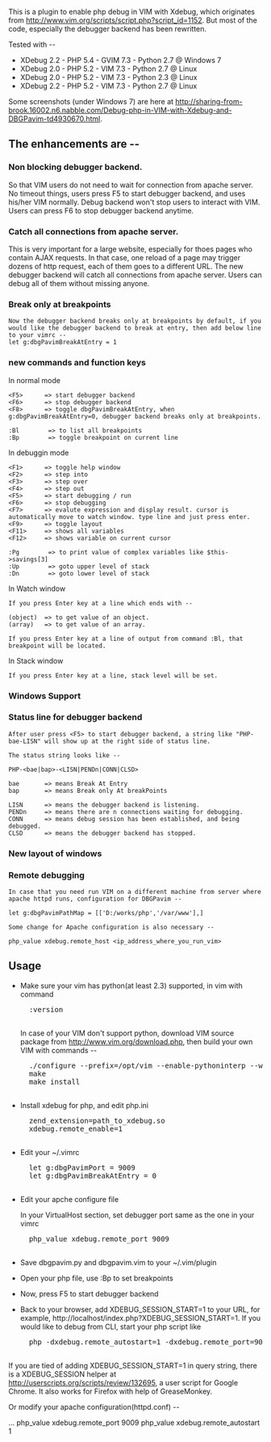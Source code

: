 This is a plugin to enable php debug in VIM with Xdebug, which originates from http://www.vim.org/scripts/script.php?script_id=1152.
But most of the code, especially the debugger backend has been rewritten.

Tested with -- 
* XDebug 2.2 - PHP 5.4 - GVIM 7.3 - Python 2.7 @ Windows 7 
* XDebug 2.0 - PHP 5.2 - VIM 7.3  - Python 2.7 @ Linux 
* XDebug 2.0 - PHP 5.2 - VIM 7.3  - Python 2.3 @ Linux 
* XDebug 2.2 - PHP 5.2 - VIM 7.3  - Python 2.7 @ Linux 

Some screenshots (under Windows 7) are here at http://sharing-from-brook.16002.n6.nabble.com/Debug-php-in-VIM-with-Xdebug-and-DBGPavim-td4930670.html.

## The enhancements are --

### Non blocking debugger backend.
So that VIM users do not need to wait for connection from apache server. No timeout things, users press F5 to start debugger backend, and uses his/her VIM normally. Debug backend won't stop users to interact with VIM. Users can press F6 to stop debugger backend anytime.

### Catch all connections from apache server.
This is very important for a large website, especially for thoes pages who contain AJAX requests. In that case, one reload of a page may trigger dozens of http request, each of them goes to a different URL. The new debugger backend will catch all connections from apache server. Users can debug all of them without missing anyone.

### Break only at breakpoints

    Now the debugger backend breaks only at breakpoints by default, if you would like the debugger backend to break at entry, then add below line to your vimrc --
    let g:dbgPavimBreakAtEntry = 1

### new commands and function keys

In normal mode

    <F5>      => start debugger backend
    <F6>      => stop debugger backend
    <F8>      => toggle dbgPavimBreakAtEntry, when g:dbgPavimBreakAtEntry=0, debugger backend breaks only at breakpoints.

    :Bl        => to list all breakpoints
    :Bp        => toggle breakpoint on current line

In debuggin mode 

    <F1>      => toggle help window
    <F2>      => step into 
    <F3>      => step over 
    <F4>      => step out 
    <F5>      => start debugging / run
    <F6>      => stop debugging 
    <F7>      => evalute expression and display result. cursor is automatically move to watch window. type line and just press enter. 
    <F9>      => toggle layout
    <F11>     => shows all variables 
    <F12>     => shows variable on current cursor 

    :Pg        => to print value of complex variables like $this->savings[3]
    :Up        => goto upper level of stack 
    :Dn        => goto lower level of stack 

In Watch window

    If you press Enter key at a line which ends with --

    (object)  => to get value of an object.
    (array)   => to get value of an array.

    If you press Enter key at a line of output from command :Bl, that breakpoint will be located.

In Stack window

    If you press Enter key at a line, stack level will be set.

### Windows Support

### Status line for debugger backend

    After user press <F5> to start debugger backend, a string like "PHP-bae-LISN" will show up at the right side of status line.

    The status string looks like -- 

    PHP-<bae|bap>-<LISN|PENDn|CONN|CLSD>

    bae       => means Break At Entry
    bap       => means Break only At breakPoints

    LISN      => means the debugger backend is listening.
    PENDn     => means there are n connections waiting for debugging.
    CONN      => means debug session has been established, and being debugged.
    CLSD      => means the debugger backend has stopped.

### New layout of windows

### Remote debugging

    In case that you need run VIM on a different machine from server where apache httpd runs, configuration for DBGPavim --

    let g:dbgPavimPathMap = [['D:/works/php','/var/www'],]

    Some change for Apache configuration is also necessary --

    php_value xdebug.remote_host <ip_address_where_you_run_vim>

## Usage

* Make sure your vim has python(at least 2.3) supported, in vim with command

    <pre>
    :version
    </pre>

    In case of your VIM don't support python, download VIM source package from http://www.vim.org/download.php, then build your own VIM with commands --

    <pre>
    ./configure --prefix=/opt/vim --enable-pythoninterp --with-python-config-dir=/usr/lib/python2.4/config
    make
    make install
    </pre>

* Install xdebug for php, and edit php.ini

    <pre>
    zend_extension=path_to_xdebug.so
    xdebug.remote_enable=1
    </pre>

* Edit your ~/.vimrc

    <pre>
    let g:dbgPavimPort = 9009
    let g:dbgPavimBreakAtEntry = 0
    </pre>

* Edit your apche configure file

    In your VirtualHost section, set debugger port same as the one in your vimrc

    <pre>
    php_value xdebug.remote_port 9009
    </pre>

* Save dbgpavim.py and dbgpavim.vim to your ~/.vim/plugin

* Open your php file, use :Bp to set breakpoints

* Now, press F5 to start debugger backend

* Back to your browser, add XDEBUG_SESSION_START=1 to your URL, for example, http://localhost/index.php?XDEBUG_SESSION_START=1. If you would like to debug from CLI, start your php script like 

    <pre>
    php -dxdebug.remote_autostart=1 -dxdebug.remote_port=9009 test.php
    </pre>

If you are tied of adding XDEBUG_SESSION_START=1 in query string, there is a XDEBUG_SESSION helper at http://userscripts.org/scripts/review/132695, a user script for Google Chrome. It also works for Firefox with help of GreaseMonkey.

Or modify your apache configuration(httpd.conf) --

  <VirtualHost>
      ...
      php_value xdebug.remote_port 9009
      php_value xdebug.remote_autostart 1
  </VirtualHost>
